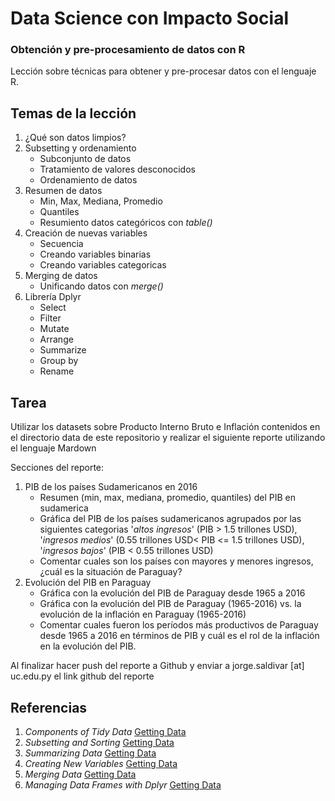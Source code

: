 # Data Science con Impacto Social

### Obtención y pre-procesamiento de datos con R

Lección sobre técnicas para obtener y pre-procesar datos con el lenguaje R.

## Temas de la lección

1. ¿Qué son datos limpios?
2. Subsetting y ordenamiento
	+ Subconjunto de datos
	+ Tratamiento de valores desconocidos
	+ Ordenamiento de datos
3. Resumen de datos
	+ Min, Max, Mediana, Promedio
	+ Quantiles
	+ Resumiento datos categóricos con _table()_
4. Creación de nuevas variables
	+ Secuencia
	+ Creando variables binarias
	+ Creando variables categoricas
5. Merging de datos
	+ Unificando datos con _merge()_
6. Librería Dplyr
	+ Select
	+ Filter
	+ Mutate
	+ Arrange
	+ Summarize
	+ Group by
	+ Rename

## Tarea

Utilizar los datasets sobre Producto Interno Bruto e Inflación contenidos en el directorio data de este repositorio y realizar el siguiente reporte utilizando el lenguaje Mardown

Secciones del reporte:
1. PIB de los países Sudamericanos en 2016
	+ Resumen (min, max, mediana, promedio, quantiles) del PIB en sudamerica
	+ Gráfica del PIB de los países sudamericanos agrupados por las siguientes categorias '_altos ingresos_' (PIB > 1.5 trillones USD), '_ingresos medios_' (0.55 trillones USD< PIB <= 1.5 trillones USD), '_ingresos bajos_' (PIB < 0.55 trillones USD)
	+ Comentar cuales son los países con mayores y menores ingresos, ¿cuál es la situación de Paraguay?
2. Evolución del PIB en Paraguay
	+ Gráfica con la evolución del PIB de Paraguay desde 1965 a 2016
	+ Gráfica con la evolución del PIB de Paraguay (1965-2016) vs. la evolución de la inflación en Paraguay (1965-2016)
	+ Comentar cuales fueron los períodos más productivos de Paraguay desde 1965 a 2016 en términos de PIB y cuál es el rol de la inflación en la evolución del PIB.

Al finalizar hacer push del reporte a Github y enviar a jorge.saldivar [at] uc.edu.py el link github del reporte


## Referencias

1. _Components of Tidy Data_ [Getting Data](https://github.com/DataScienceSpecialization/courses/blob/master/03_GettingData/01_03_componentsOfTidyData/index.Rmd)
2. _Subsetting and Sorting_ [Getting Data](https://github.com/DataScienceSpecialization/courses/blob/master/03_GettingData/03_01_subsettingAndSorting/index.Rmd)
3. _Summarizing Data_ [Getting Data](https://github.com/DataScienceSpecialization/courses/blob/master/03_GettingData/03_02_summarizingData/index.Rmd)
4. _Creating New Variables_ [Getting Data](https://github.com/DataScienceSpecialization/courses/blob/master/03_GettingData/03_03_creatingNewVariables/index.Rmd)
5. _Merging Data_ [Getting Data](https://github.com/DataScienceSpecialization/courses/blob/master/03_GettingData/03_05_mergingData/index.Rmd)
6. _Managing Data Frames with Dplyr_ [Getting Data](https://github.com/DataScienceSpecialization/courses/blob/master/03_GettingData/dplyr/dplyr.pdf)